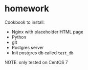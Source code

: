 # homework

Cookbook to install:
- Nginx with placeholder HTML page
- Python
- git
- Postgres server
- Init postgres db called `test_db`

NOTE: only tested on CentOS 7
